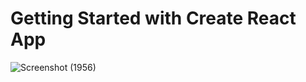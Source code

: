 # Getting Started with Create React App
![Screenshot (1956)](https://user-images.githubusercontent.com/96176706/193464645-0f4f4e8b-7d24-49c1-85f4-72c5ad8916ff.png)

